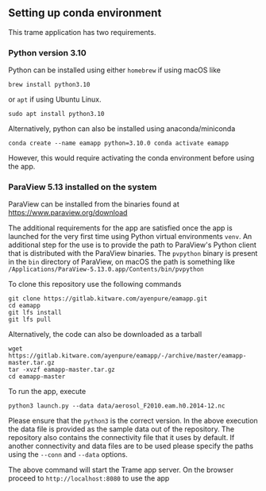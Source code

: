 ## Setting up conda environment

This trame application has two requirements.
### Python version 3.10
Python can be installed using either `homebrew` if using macOS like

`brew install python3.10`

or `apt` if using Ubuntu Linux.

`sudo apt install python3.10`

Alternatively, python can also be installed using anaconda/miniconda

`
conda create --name eamapp python=3.10.0
conda activate eamapp
`

However, this would require activating the conda environment before using the app.

### ParaView 5.13 installed on the system
ParaView can be installed from the binaries found at https://www.paraview.org/download
  
The additional requirements for the app are satisfied once the app is launched for the very first time using Python virtual environments `venv`.
An additional step for the use is to provide the path to ParaView's Python client that is distributed with the ParaView binaries.
The `pvpython` binary is present in the `bin` directory of ParaView, on macOS the path is something like `/Applications/ParaView-5.13.0.app/Contents/bin/pvpython`

To clone this repository use the following commands

```
git clone https://gitlab.kitware.com/ayenpure/eamapp.git
cd eamapp
git lfs install
git lfs pull
```

Alternatively, the code can also be downloaded as a tarball

```
wget https://gitlab.kitware.com/ayenpure/eamapp/-/archive/master/eamapp-master.tar.gz
tar -xvzf eamapp-master.tar.gz
cd eamapp-master
```

To run the app, execute

```
python3 launch.py --data data/aerosol_F2010.eam.h0.2014-12.nc
```

Please ensure that the `python3` is the correct version.
In the above execution the data file is provided as the sample data out of the repository. The repository also contains the connectivity file that it uses by default.
If another connectivity and data files are to be used please specify the paths using the `--conn` and `--data` options.

The above command will start the Trame app server.
On the browser proceed to `http://localhost:8080` to use the app
